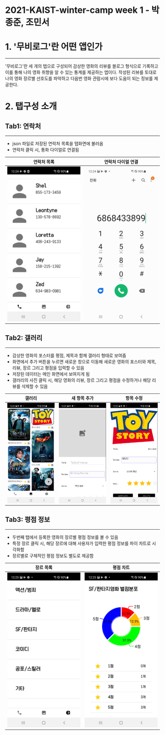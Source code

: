 # 2021-KAIST-winter-camp week 1 - 박종준, 조민서

# 1. '무비로그'란 어떤 앱인가
--------------------------
 '무비로그'란 세 개의 탭으로 구성되어 감상한 영화의 리뷰를 블로그 형식으로 기록하고 이를 통해 나의 영화 취향을 알 수 있는 통계를 제공하는 앱이다.
 작성된 리뷰를 토대로 나의 영화 장르별 선호도를 파악하고 다음번 영화 관람시에 보다 도움이 되는 정보를 제공한다.
 
 # 2. 탭구성 소개
 ## Tab1: 연락처
---------------------------
 - json 파일로 저장된 연락처 목록을 탭화면에 불러옴 
 - 연락처 클릭 시, 통화 다이얼로 연결됨

|연락처 목록|연락처 다이얼 연결|
|:-:|:-:|
|![](https://github.com/Jongjunp/2021-KAIST-winter-camp/blob/main/Camera%20Roll/Screenshots/Screenshot_20220104-122426.jpg)|![](https://github.com/Jongjunp/2021-KAIST-winter-camp/blob/main/Camera%20Roll/Screenshots/Screenshot_20220104-122452_Phone.jpg)|
 
 
 ## Tab2: 갤러리
 ---------------------------
 - 감상한 영화의 포스터를 평점, 제목과 함께 갤러리 형태로 보여줌 
 - 화면에서 추가 버튼을 누르면 새로운 창으로 이동해 새로운 영화의 포스터와 제목, 리뷰, 장르 그리고 평점을 입력할 수 있음 
 - 저장된 데이터는 메인 화면에서 보여지게 됨
 - 갤러리의 사진 클릭 시, 해당 영화의 리뷰, 장르 그리고 평점을 수정하거나 해당 리뷰를 삭제할 수 있음


|갤러리|새 항목 추가|항목 수정|
|:-:|:-:|:-:|
|![](https://github.com/Jongjunp/2021-KAIST-winter-camp/blob/main/Camera%20Roll/Screenshots/Screenshot_20220104-122500.jpg)|![](https://github.com/Jongjunp/2021-KAIST-winter-camp/blob/main/Camera%20Roll/Screenshots/Screenshot_20220104-122508.jpg)|![](https://github.com/Jongjunp/2021-KAIST-winter-camp/blob/main/Camera%20Roll/Screenshots/Screenshot_20220104-122519.jpg)|
 
## Tab3: 평점 정보
----------------------------
- 두번째 탭에서 등록한 영화의 장르별 평점 정보를 볼 수 있음
- 특정 장르 클릭 시, 해당 장르에 대해 사용자가 입력한 평점 정보를 파이 차트로 시각화함
- 장르별로 구체적인 평점 정보도 별도로 제공함



|장르 목록|평점 차트|
|:-:|:-:|
|![](https://github.com/Jongjunp/2021-KAIST-winter-camp/blob/main/Camera%20Roll/Screenshots/Screenshot_20220104-122529.jpg)|![](https://github.com/Jongjunp/2021-KAIST-winter-camp/blob/main/Camera%20Roll/Screenshots/Screenshot_20220104-122540.jpg)|
